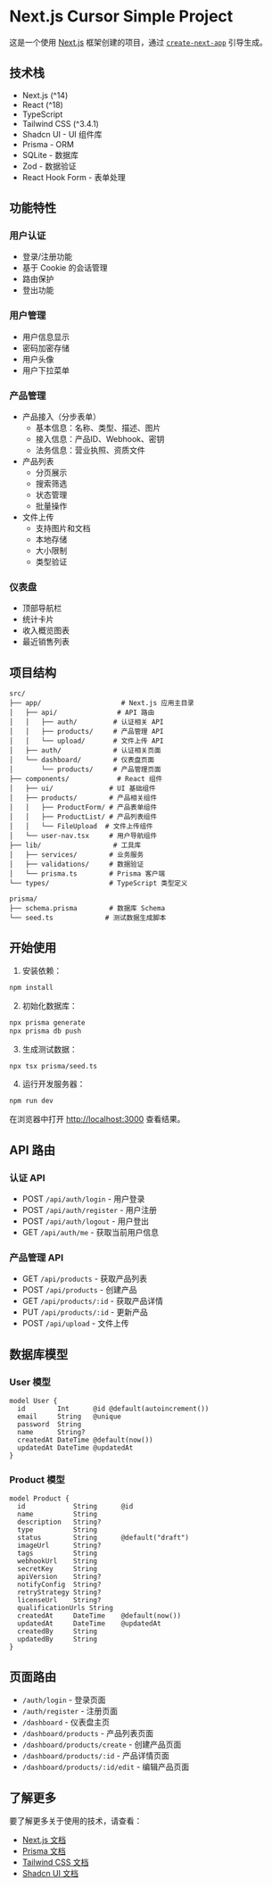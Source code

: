 # Next.js Cursor Simple Project

这是一个使用 [Next.js](https://nextjs.org) 框架创建的项目，通过 [`create-next-app`](https://nextjs.org/docs/app/api-reference/cli/create-next-app) 引导生成。

## 技术栈

- Next.js (^14)
- React (^18)
- TypeScript
- Tailwind CSS (^3.4.1)
- Shadcn UI - UI 组件库
- Prisma - ORM
- SQLite - 数据库
- Zod - 数据验证
- React Hook Form - 表单处理

## 功能特性

### 用户认证
- 登录/注册功能
- 基于 Cookie 的会话管理
- 路由保护
- 登出功能

### 用户管理
- 用户信息显示
- 密码加密存储
- 用户头像
- 用户下拉菜单

### 产品管理
- 产品接入（分步表单）
  - 基本信息：名称、类型、描述、图片
  - 接入信息：产品ID、Webhook、密钥
  - 法务信息：营业执照、资质文件
- 产品列表
  - 分页展示
  - 搜索筛选
  - 状态管理
  - 批量操作
- 文件上传
  - 支持图片和文档
  - 本地存储
  - 大小限制
  - 类型验证

### 仪表盘
- 顶部导航栏
- 统计卡片
- 收入概览图表
- 最近销售列表

## 项目结构

```
src/
├── app/                    # Next.js 应用主目录
│   ├── api/               # API 路由
│   │   ├── auth/         # 认证相关 API
│   │   ├── products/     # 产品管理 API
│   │   └── upload/       # 文件上传 API
│   ├── auth/             # 认证相关页面
│   └── dashboard/        # 仪表盘页面
│       └── products/     # 产品管理页面
├── components/            # React 组件
│   ├── ui/              # UI 基础组件
│   ├── products/        # 产品相关组件
│   │   ├── ProductForm/ # 产品表单组件
│   │   ├── ProductList/ # 产品列表组件
│   │   └── FileUpload  # 文件上传组件
│   └── user-nav.tsx     # 用户导航组件
├── lib/                  # 工具库
│   ├── services/        # 业务服务
│   ├── validations/     # 数据验证
│   └── prisma.ts        # Prisma 客户端
└── types/               # TypeScript 类型定义

prisma/
├── schema.prisma        # 数据库 Schema
└── seed.ts             # 测试数据生成脚本
```

## 开始使用

1. 安装依赖：

```bash
npm install
```

2. 初始化数据库：

```bash
npx prisma generate
npx prisma db push
```

3. 生成测试数据：

```bash
npx tsx prisma/seed.ts
```

4. 运行开发服务器：

```bash
npm run dev
```

在浏览器中打开 [http://localhost:3000](http://localhost:3000) 查看结果。

## API 路由

### 认证 API
- POST `/api/auth/login` - 用户登录
- POST `/api/auth/register` - 用户注册
- POST `/api/auth/logout` - 用户登出
- GET `/api/auth/me` - 获取当前用户信息

### 产品管理 API
- GET `/api/products` - 获取产品列表
- POST `/api/products` - 创建产品
- GET `/api/products/:id` - 获取产品详情
- PUT `/api/products/:id` - 更新产品
- POST `/api/upload` - 文件上传

## 数据库模型

### User 模型
```prisma
model User {
  id        Int      @id @default(autoincrement())
  email     String   @unique
  password  String
  name      String?
  createdAt DateTime @default(now())
  updatedAt DateTime @updatedAt
}
```

### Product 模型
```prisma
model Product {
  id            String      @id
  name          String
  description   String?
  type          String
  status        String      @default("draft")
  imageUrl      String?
  tags          String
  webhookUrl    String
  secretKey     String
  apiVersion    String?
  notifyConfig  String?
  retryStrategy String?
  licenseUrl    String?
  qualificationUrls String
  createdAt     DateTime    @default(now())
  updatedAt     DateTime    @updatedAt
  createdBy     String
  updatedBy     String
}
```

## 页面路由

- `/auth/login` - 登录页面
- `/auth/register` - 注册页面
- `/dashboard` - 仪表盘主页
- `/dashboard/products` - 产品列表页面
- `/dashboard/products/create` - 创建产品页面
- `/dashboard/products/:id` - 产品详情页面
- `/dashboard/products/:id/edit` - 编辑产品页面

## 了解更多

要了解更多关于使用的技术，请查看：

- [Next.js 文档](https://nextjs.org/docs)
- [Prisma 文档](https://www.prisma.io/docs)
- [Tailwind CSS 文档](https://tailwindcss.com/docs)
- [Shadcn UI 文档](https://ui.shadcn.com)

